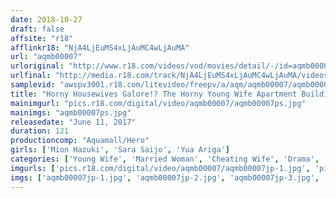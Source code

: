 ```yaml
---
date: 2018-10-27
draft: false
affsite: "r18"
afflinkr18: "NjA4LjEuMS4xLjAuMC4wLjAuMA"
url: "aqmb00007"
urloriginal: "http://www.r18.com/videos/vod/movies/detail/-/id=aqmb00007"
urlfinal: "http://media.r18.com/track/NjA4LjEuMS4xLjAuMC4wLjAuMA/videos/vod/movies/detail/-/id=aqmb00007"
samplevid: "awspv3001.r18.com/litevideo/freepv/a/aqm/aqmb00007/aqmb00007_dmb_w.mp4"
title: "Horny Housewives Galore!? The Horny Young Wife Apartment Building Vol.4 Obedient Maso Wives Offer Up Their Bodies To Serve At Their Men's Pleasure"
mainimgurl: "pics.r18.com/digital/video/aqmb00007/aqmb00007ps.jpg"
mainimgs: "aqmb00007ps.jpg"
releasedate: "June 11, 2017"
duration: 121
productioncomp: "Aquamall/Hero"
girls: ['Mion Hazuki', 'Sara Saijo', 'Yua Ariga']
categories: ['Young Wife', 'Married Woman', 'Cheating Wife', 'Drama', 'Hi-Def']
imgurls: ['pics.r18.com/digital/video/aqmb00007/aqmb00007jp-1.jpg', 'pics.r18.com/digital/video/aqmb00007/aqmb00007jp-2.jpg', 'pics.r18.com/digital/video/aqmb00007/aqmb00007jp-3.jpg', 'pics.r18.com/digital/video/aqmb00007/aqmb00007jp-4.jpg', 'pics.r18.com/digital/video/aqmb00007/aqmb00007jp-5.jpg', 'pics.r18.com/digital/video/aqmb00007/aqmb00007jp-6.jpg', 'pics.r18.com/digital/video/aqmb00007/aqmb00007jp-7.jpg', 'pics.r18.com/digital/video/aqmb00007/aqmb00007jp-8.jpg', 'pics.r18.com/digital/video/aqmb00007/aqmb00007jp-9.jpg', 'pics.r18.com/digital/video/aqmb00007/aqmb00007jp-10.jpg', 'pics.r18.com/digital/video/aqmb00007/aqmb00007jp-11.jpg', 'pics.r18.com/digital/video/aqmb00007/aqmb00007jp-12.jpg', 'pics.r18.com/digital/video/aqmb00007/aqmb00007jp-13.jpg', 'pics.r18.com/digital/video/aqmb00007/aqmb00007jp-14.jpg', 'pics.r18.com/digital/video/aqmb00007/aqmb00007jp-15.jpg', 'pics.r18.com/digital/video/aqmb00007/aqmb00007jp-16.jpg', 'pics.r18.com/digital/video/aqmb00007/aqmb00007jp-17.jpg', 'pics.r18.com/digital/video/aqmb00007/aqmb00007jp-18.jpg', 'pics.r18.com/digital/video/aqmb00007/aqmb00007jp-19.jpg', 'pics.r18.com/digital/video/aqmb00007/aqmb00007jp-20.jpg']
imgs: ['aqmb00007jp-1.jpg', 'aqmb00007jp-2.jpg', 'aqmb00007jp-3.jpg', 'aqmb00007jp-4.jpg', 'aqmb00007jp-5.jpg', 'aqmb00007jp-6.jpg', 'aqmb00007jp-7.jpg', 'aqmb00007jp-8.jpg', 'aqmb00007jp-9.jpg', 'aqmb00007jp-10.jpg', 'aqmb00007jp-11.jpg', 'aqmb00007jp-12.jpg', 'aqmb00007jp-13.jpg', 'aqmb00007jp-14.jpg', 'aqmb00007jp-15.jpg', 'aqmb00007jp-16.jpg', 'aqmb00007jp-17.jpg', 'aqmb00007jp-18.jpg', 'aqmb00007jp-19.jpg', 'aqmb00007jp-20.jpg']
---
```

